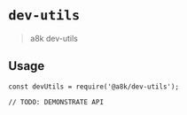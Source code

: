 # `dev-utils`

> a8k dev-utils

## Usage

```
const devUtils = require('@a8k/dev-utils');

// TODO: DEMONSTRATE API
```
